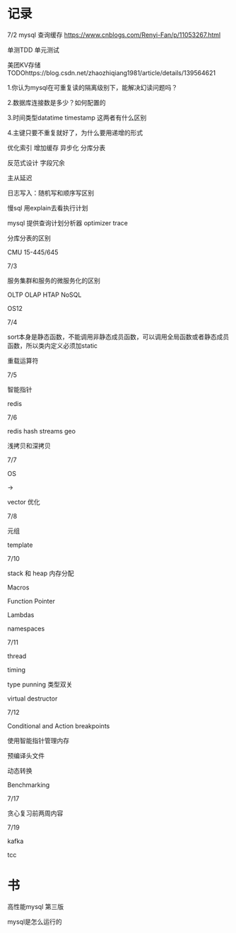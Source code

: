 # 记录

7/2 mysql 查询缓存  https://www.cnblogs.com/Renyi-Fan/p/11053267.html

单测TDD 单元测试

美团KV存储 TODOhttps://blog.csdn.net/zhaozhiqiang1981/article/details/139564621 

1.你认为mysql在可重复读的隔离级别下，能解决幻读问题吗？

2.数据库连接数是多少？如何配置的

3.时间类型datatime timestamp 这两者有什么区别

4.主键只要不重复就好了，为什么要用递增的形式

优化索引  增加缓存     异步化     分库分表

反范式设计 字段冗余

主从延迟

日志写入：随机写和顺序写区别

慢sql 用explain去看执行计划

mysql 提供查询计划分析器 optimizer trace 

分库分表的区别

CMU 15-445/645



7/3

服务集群和服务的微服务化的区别

OLTP OLAP HTAP NoSQL

OS12



7/4

sort本身是静态函数，不能调用非静态成员函数，可以调用全局函数或者静态成员函数，所以类内定义必须加static

重载运算符

7/5

智能指针 

redis

7/6

redis hash streams  geo

浅拷贝和深拷贝

7/7

OS

-> 

vector  优化

7/8

元组

template

7/10

stack 和 heap 内存分配

Macros

Function Pointer

Lambdas

namespaces

7/11

thread

timing

type punning  类型双关

virtual destructor

7/12

Conditional and Action breakpoints

使用智能指针管理内存 

预编译头文件

动态转换

Benchmarking

7/17

贪心复习前两周内容

7/19

kafka 

tcc



# 书

高性能mysql 第三版

mysql是怎么运行的